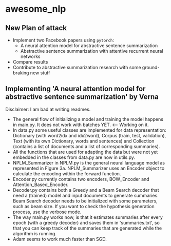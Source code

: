 # awesome_nlp

## New Plan of attack
- Implement two Facebook papers using `pytorch`:
  - A neural attention model for abstractive sentence summarization
  - Abstractive sentence summarization with attentive recurrent neural networks
- Compare results
- Contribute to abstractive summarization research with some ground-braking new stuff

## Implementing 'A neural attention model for abstractive sentence summarization' by Verna
Disclaimer: I am bad at writing readmes.
- The general flow of initializing a model and training the model happens in main.py. It does not work with batches YET. <-- Working on it.
- In data.py some useful classes are implemented for data representation: Dictionary (with word2idx and idx2word), Corpus (train, test, validation), Text (with its own Dictionary, words and sentences) and Collection (contains a list of documents and a list of corresponding summaries).
- All the functions that are used for adapting the data but were not yet embedded in the classes from data.py are now in utils.py.
- NPLM_Summarizer in NPLM.py is the general neural language model as represented in Figure 3a. NPLM_Summarizer uses an Encoder object to calculate the encoding within the forward function.
- Encoder.py currently contains two encoders, BOW_Encoder and Attention_Based_Encoder.
- Decoder.py contains both a Greedy and a Beam Search decoder that need a (trained) model and input documents to generate summaries. Beam Search decoder needs to be initialized with some parameters, such as beam size. If you want to check the hypothesis generation process, use the verbose mode.
- The way main.py works now, is that it estimates summaries after every epoch (with a greedy decoder) and saves them in 'summaries.txt', so that you can keep track of the summaries that are generated while the algorithm is running.
- Adam seems to work much faster than SGD.
